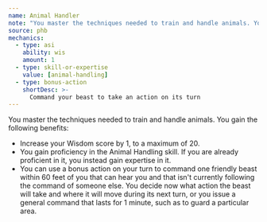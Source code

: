 ```yaml
---
name: Animal Handler
note: "You master the techniques needed to train and handle animals. You gain the following benefits:"
source: phb
mechanics:
  - type: asi
    ability: wis
    amount: 1
  - type: skill-or-expertise
    value: [animal-handling]
  - type: bonus-action
    shortDesc: >-
      Command your beast to take an action on its turn
---
```

You master the techniques needed to train and handle animals. You gain the following benefits:
- Increase your Wisdom score by 1, to a maximum of 20. 
- You gain proficiency in the Animal Handling skill. If you are already proficient in it, you instead gain expertise in it. 
- You can use a bonus action on your turn to command one friendly beast within 60 feet of you that can hear you and that isn't currently following the command of someone else. You decide now what action the beast will take and where it will move during its next turn, or you issue a general command that lasts for 1 minute, such as to guard a particular area.

